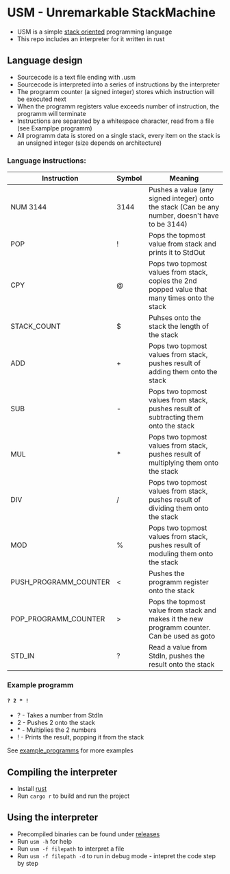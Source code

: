 # USM - Unremarkable StackMachine
* USM is a simple [stack oriented](https://en.wikipedia.org/wiki/Stack-oriented_programming) programming language
* This repo includes an interpreter for it written in rust

## Language design
* Sourcecode is a text file ending with .usm
* Sourcecode is interpreted into a series of instructions by the interpreter
* The programm counter (a signed integer) stores which instruction will be executed next 
* When the programm registers value exceeds number of instruction, the programm will terminate
* Instructions are separated by a whitespace character, read from a file (see Examplpe programm)
* All programm data is stored on a single stack, every item on the stack is an unsigned integer (size depends on architecture)

### Language instructions:
| Instruction | Symbol | Meaning |
|-------------|--------|---------|
| NUM 3144    | 3144   | Pushes a value (any signed integer) onto the stack (Can be any number, doesn't have to be 3144) |
| POP         | !      | Pops the topmost value from stack and prints it to StdOut |
| CPY         | @      | Pops two topmost values from stack, copies the 2nd popped value that many times onto the stack |
| STACK_COUNT | $      | Puhses onto the stack the length of the stack |
| ADD         | +      | Pops two topmost values from stack, pushes result of adding them onto the stack |
| SUB         | -      | Pops two topmost values from stack, pushes result of subtracting them onto the stack |
| MUL         | *      | Pops two topmost values from stack, pushes result of multiplying them onto the stack |
| DIV         | /      | Pops two topmost values from stack, pushes result of dividing them onto the stack |
| MOD         | %      | Pops two topmost values from stack, pushes result of moduling them onto the stack |
| PUSH_PROGRAMM_COUNTER | <      | Pushes the programm register onto the stack |
| POP_PROGRAMM_COUNTER  | >      | Pops the topmost value from stack and makes it the new programm counter. Can be used as goto |
| STD_IN      | ?      | Read a value from StdIn, pushes the result onto the stack |

### Example programm
#### `? 2 * !`
* ? - Takes a number from StdIn
* 2 - Pushes 2 onto the stack
* \* - Multiplies the 2 numbers
* ! - Prints the result, popping it from the stack 

See [example_programms](/example_programms) for more examples

## Compiling the interpreter
* Install [rust](https://www.rust-lang.org/)
* Run `cargo r` to build and run the project

## Using the interpreter
* Precompiled binaries can be found under [releases](https://github.com/Shapur1234/USM-Unremarkable-StackMachine/releases)
* Run `usm -h` for help
* Run `usm -f filepath` to interpret a file
* Run `usm -f filepath -d` to run in debug mode - intepret the code step by step
